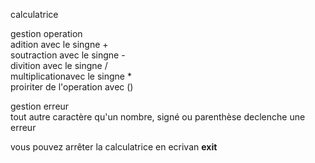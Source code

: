 calculatrice 

gestion operation  
    adition avec le singne +   
    soutraction avec le singne -  
    divition avec le singne /  
    multiplicationavec le singne *  
    proiriter de l'operation avec ()  

gestion erreur  
    tout autre caractère qu'un nombre, signé ou parenthèse declenche une erreur


vous pouvez arrêter la calculatrice en ecrivan **exit**
